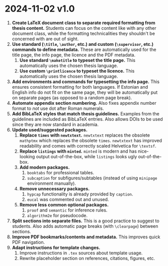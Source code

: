 # 2024-11-02 v1.0

1. **Create LaTeX document class to separate required formatting from thesis content.**
   Students can focus on the content like with any other document class, while the formatting technicalities they shouldn't be concerned with are out of sight.
2. **Use standard (`\title`, `\author`, etc.) and custom (`\supervisor`, etc.) commands to define metadata.**
   These are automatically used for the title page, the info page, the licence and the PDF metadata.
   1. **Use standard `\maketitle` to typeset the title page.**
      This automatically uses the chosen thesis language.
   2. **Use custom `\printlicence` to typeset the licence.**
      This automatically uses the chosen thesis language.
3. **Add environments and commands for typesetting the info page.**
   This ensures consistent formatting for both languages.
   If Estonian and English info do not fit on the same page, they will be automatically put on separate pages (as opposed to a random page break).
4. **Automate appendix section numbering.**
   Also fixes appendix number format to _not_ use dot after Roman numerals.
5. **Add BibLaTeX styles that match thesis guidelines.**
   Examples from the guidelines are included as BibLaTeX entries.
   Also allows DOIs to be used since they are now standard in academia.
6. **Update used/suggested packages.**
   1. **Replace `times` with `newtxtext`.**
      `newtxtext` replaces the obsolete `mathptmx` which replaces the obsolete `times`.
      `newtxtext` has improved readability and comes with correctly scaled Helvetica for `\textsf`.
   2. **Replace `listings` with `minted`.**
      `minted` is modern and has nice-looking output out-of-the-box, while `listings` looks ugly out-of-the-box.
   3. **Add modern packages.**
      1. `booktabs` for professional tables.
      2. `subcaption` for subfigures/subtables (instead of using `minipage` environment manually).
   4. **Remove unnecessary packages.**
      1. `hypcap` functionality is already provided by `caption`.
      2. `eucal` was commented out and unused.
   5. **Remove less common optional packages.**
      1. `proof` and `semantic` for inference rules.
      2. `algorithm2e` for pseudocode.
7. **Split sections into separate files.**
   This is a good practice to suggest to students.
   Also adds automatic page breaks (with `\clearpage`) between sections.
8. **Improve PDF bookmarks/contents and metadata.**
   This improves quick PDF navigation.
9. **Adapt instructions for template changes.**
   1. Improve instructions in `.tex` sources about template usage.
   2. Rewrite placeholder section on references, citations, figures, etc.
